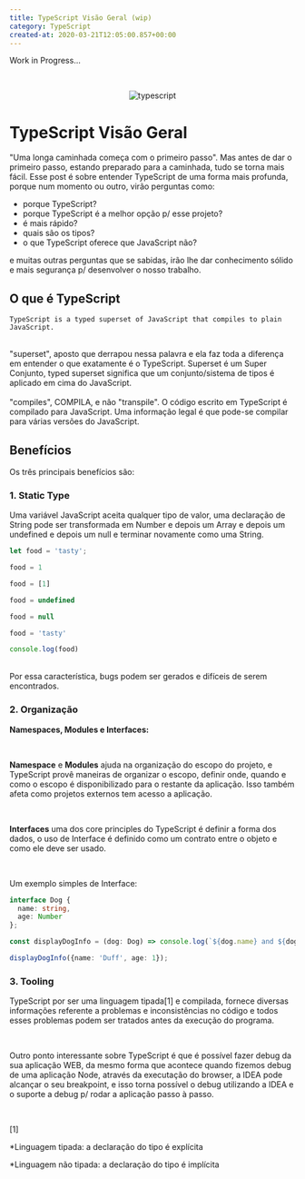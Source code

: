 ```yaml
---
title: TypeScript Visão Geral (wip)
category: TypeScript
created-at: 2020-03-21T12:05:00.857+00:00
---
```


Work in Progress...

<br/>


<p align="center">
    <img alt="typescript" src="https://upload.wikimedia.org/wikipedia/commons/thumb/2/29/TypeScript_Logo_(Blue).svg/512px-TypeScript_Logo_(Blue).svg.png"/>
</p>

# TypeScript Visão Geral

"Uma longa caminhada começa com o primeiro passo". Mas antes de dar o primeiro passo, estando preparado para a caminhada,
tudo se torna mais fácil. Esse post é sobre entender TypeScript de uma forma mais profunda, porque num momento ou outro,
virão perguntas como:
 
- porque TypeScript?
- porque TypeScript é a melhor opção p/ esse projeto?
- é mais rápido?
- quais são os tipos?
- o que TypeScript oferece que JavaScript não?

e muitas outras perguntas que se sabidas, irão lhe dar conhecimento sólido e mais segurança p/ desenvolver o nosso trabalho.

## O que é TypeScript

`TypeScript is a typed superset of JavaScript that compiles to plain JavaScript.`

<br/>
"superset", aposto que derrapou nessa palavra e ela faz toda a diferença em entender o que exatamente é o TypeScript.
Superset é um Super Conjunto, typed superset significa que um conjunto/sistema de tipos é aplicado em cima do JavaScript.
<br/><br/>
"compiles", COMPILA, e não "transpile". O código escrito em TypeScript é compilado para JavaScript. Uma informação legal
é que pode-se compilar para várias versões do JavaScript.

## Benefícios

Os três principais benefícios são:

### 1. Static Type

Uma variável JavaScript aceita qualquer tipo de valor, uma declaração de String pode ser transformada em Number e depois
um Array e depois um undefined e depois um null e terminar novamente como uma String.

```js
let food = 'tasty';

food = 1

food = [1]

food = undefined

food = null

food = 'tasty'

console.log(food)
```

<br/>
Por essa característica, bugs podem ser gerados e difíceis de serem encontrados.

### 2. Organização

__Namespaces, Modules e Interfaces:__

<br/>

__Namespace__ e __Modules__ ajuda na organização do escopo do projeto, e TypeScript provê maneiras de organizar o escopo, definir
onde, quando e como o escopo é disponibilizado para o restante da aplicação. Isso também afeta como projetos externos
tem acesso a aplicação.

<br/>

__Interfaces__ uma dos core principles do TypeScript é definir a forma dos dados, o uso de Interface é definido como
um contrato entre o objeto e como ele deve ser usado.

<br/>

Um exemplo simples de Interface:

```typescript
interface Dog {
  name: string,
  age: Number
};

const displayDogInfo = (dog: Dog) => console.log(`${dog.name} and ${dog.age}`);

displayDogInfo({name: 'Duff', age: 1});
``` 

### 3. Tooling

TypeScript por ser uma linguagem tipada[1] e compilada, fornece diversas informações referente a problemas e inconsistências
no código e todos esses problemas podem ser tratados antes da execução do programa. 

<br/>

Outro ponto interessante sobre TypeScript é que é possível fazer debug da sua aplicação WEB, da mesmo forma que acontece
quando fizemos debug de uma aplicação Node, através da executação do browser, a IDEA pode alcançar o seu breakpoint, e
isso torna possível o debug utilizando a IDEA e o suporte a debug p/ rodar a aplicação passo à passo.

<br/>


[1]

*Linguagem tipada: a declaração do tipo é explícita

*Linguagem não tipada: a declaração do tipo é implícita 






